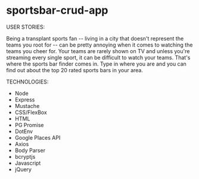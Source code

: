 # sportsbar-crud-app

USER STORIES:

Being a transplant sports fan -- living in a city that doesn't represent the teams you root for -- can be pretty annoying when it comes to watching the teams you cheer for. Your teams are rarely shown on TV and unless you're streaming every single sport, it can be difficult to watch your teams. That's where the sports bar finder comes in. Type in where you are and you can find out about the top 20 rated sports bars in your area. 

TECHNOLOGIES:

* Node
* Express
* Mustache
* CSS/FlexBox
* HTML
* PG Promise
* DotEnv
* Google Places API
* Axios
* Body Parser
* bcryptjs
* Javascript
* jQuery


